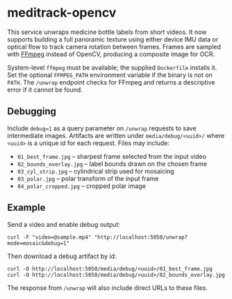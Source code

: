 # meditrack-opencv
This service unwraps medicine bottle labels from short videos. It now supports
building a full panoramic texture using either device IMU data or optical flow
to track camera rotation between frames. Frames are sampled with
[FFmpeg](https://ffmpeg.org/) instead of OpenCV, producing a composite image
for OCR.

System-level `ffmpeg` must be available; the supplied `Dockerfile` installs it.
Set the optional `FFMPEG_PATH` environment variable if the binary is not on
`PATH`. The `/unwrap` endpoint checks for FFmpeg and returns a descriptive
error if it cannot be found.

## Debugging
Include `debug=1` as a query parameter on `/unwrap` requests to save
intermediate images. Artifacts are written under `media/debug/<uuid>/`
where `<uuid>` is a unique id for each request. Files may include:

- `01_best_frame.jpg` – sharpest frame selected from the input video
- `02_bounds_overlay.jpg` – label bounds drawn on the chosen frame
- `03_cyl_strip.jpg` – cylindrical strip used for mosaicing
- `03_polar.jpg` – polar transform of the input frame
- `04_polar_cropped.jpg` – cropped polar image

## Example
Send a video and enable debug output:

```
curl -F "video=@sample.mp4" "http://localhost:5050/unwrap?mode=mosaic&debug=1"
```

Then download a debug artifact by id:

```
curl -O http://localhost:5050/media/debug/<uuid>/01_best_frame.jpg
curl -O http://localhost:5050/media/debug/<uuid>/02_bounds_overlay.jpg
```

The response from `/unwrap` will also include direct URLs to these files.
